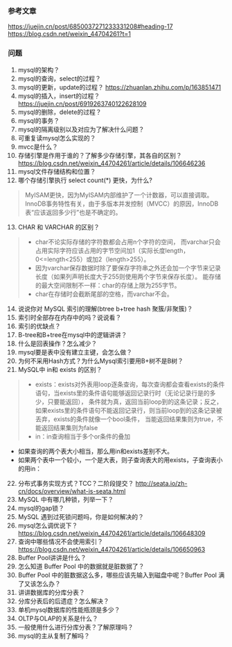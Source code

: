 ### 参考文章
https://juejin.cn/post/6850037271233331208#heading-17
https://blog.csdn.net/weixin_44704261?t=1

### 问题
1. mysql的架构？
2. mysql的查询，select的过程？
3. mysql的更新，update的过程？
https://zhuanlan.zhihu.com/p/163851471
4. mysql的插入，insert的过程？
https://juejin.cn/post/6919263740122628109
5. mysql的删除，delete的过程？
6. mysql的事务？
7. mysql的隔离级别以及对应为了解决什么问题？
8. 可重复读mysql怎么实现的？
9. mvcc是什么？
10. 存储引擎是作用于谁的？了解多少存储引擎，其各自的区别？
https://blog.csdn.net/weixin_44704261/article/details/106646236
11. mysql文件存储结构和位置？
12. 哪个存储引擎执行 select count(*) 更快，为什么?
> MyISAM更快，因为MyISAM内部维护了一个计数器，可以直接调取。 
> InnoDB事务特性有关，由于多版本并发控制（MVCC）的原因，InnoDB 表“应该返回多少行”也是不确定的。

13. CHAR 和 VARCHAR 的区别？
> - char不论实际存储的字符数都会占用n个字符的空间，
而varchar只会占用实际字符应该占用的字节空间加1（实际长度length，0<=length<255）或加2（length>255）。
> - 因为varchar保存数据时除了要保存字符串之外还会加一个字节来记录长度（如果列声明长度大于255则使用两个字节来保存长度）。
能存储的最大空间限制不一样：char的存储上限为255字节。
> - char在存储时会截断尾部的空格，而varchar不会。

14. 说说你对 MySQL 索引的理解(btree b+tree hash 聚簇/非聚簇)？
15. 索引时全部存在内存中的吗？说说看？
16. 索引的优缺点？
17. B-tree和B+tree在mysql中的逻辑讲讲？
18. 什么是回表操作？怎么减少？
19. mysql要是表中没有建立主键，会怎么做？
20. 为何不采用Hash方式？为什么Mysql索引要用B+树不是B树？
21. MySQL中 in和 exists 的区别？
> - exists：exists对外表用loop逐条查询，每次查询都会查看exists的条件语句，当exists里的条件语句能够返回记录行时（无论记录行是的多少，只要能返回），
条件就为真，返回当前loop到的这条记录；反之，如果exists里的条件语句不能返回记录行，则当前loop到的这条记录被丢弃，exists的条件就像一个bool条件，
当能返回结果集则为true，不能返回结果集则为false
> - in：in查询相当于多个or条件的叠加

- 如果查询的两个表大小相当，那么用in和exists差别不大。
- 如果两个表中一个较小，一个是大表，则子查询表大的用exists，子查询表小的用in：

22. 分布式事务实现方式？TCC？二阶段提交？
http://seata.io/zh-cn/docs/overview/what-is-seata.html
23. MySQL 中有哪几种锁，列举一下？
24. mysql的gap锁？
25. MySQL 遇到过死锁问题吗，你是如何解决的？
26. mysql怎么调优说下？
https://blog.csdn.net/weixin_44704261/article/details/106648309
27. 查询中哪些情况不会使用索引？
https://blog.csdn.net/weixin_44704261/article/details/106650963
28. Buffer Pool讲讲是什么？
29. 怎么知道 Buffer Pool 中的数据就是脏数据了？
30. Buffer Pool 中的脏数据这么多，哪些应该先输入到磁盘中呢？Buffer Pool 满了又该怎么办？
31. 讲讲数据库的分库分表？
32. 分库分表后的后遗症？怎么解决？
33. 单机mysql数据库的性能瓶颈是多少？
34. OLTP与OLAP的关系是什么？
35. 一般使用什么进行分库分表？了解原理吗？
36. mysql的主从复制了解吗？
 



